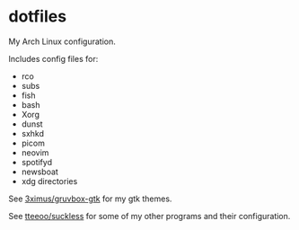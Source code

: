 # dotfiles
My Arch Linux configuration.

Includes config files for:
* rco
* subs
* fish
* bash
* Xorg
* dunst
* sxhkd
* picom
* neovim
* spotifyd
* newsboat
* xdg directories

See [3ximus/gruvbox-gtk](https://github.com/3ximus/gruvbox-gtk) for my gtk themes.

See [tteeoo/suckless](https://github.com/tteeoo/suckless) for some of my other programs and their configuration.
